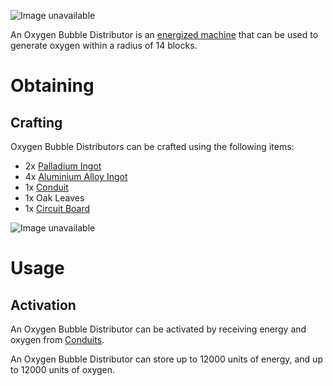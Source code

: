 ![Image unavailable](https://i.imgur.com/YPcDmIl.png)

An Oxygen Bubble Distributor is an [energized machine](Energy-Systems) that can be used to generate oxygen within a radius of 14 blocks.

# Obtaining

## Crafting

Oxygen Bubble Distributors can be crafted using the following items:

* 2x [Palladium Ingot](Palladium-Ingot)
* 4x [Aluminium Alloy Ingot](Aluminium-Alloy-Ingot)
* 1x [Conduit](Conduit)
* 1x Oak Leaves
* 1x [Circuit Board](Circuit-Board)

![Image unavailable](https://i.imgur.com/Hv41y2U.png)

# Usage

## Activation

An Oxygen Bubble Distributor can be activated by receiving energy and oxygen from [Conduits](Conduit).

An Oxygen Bubble Distributor can store up to 12000 units of energy, and up to 12000 units of oxygen.